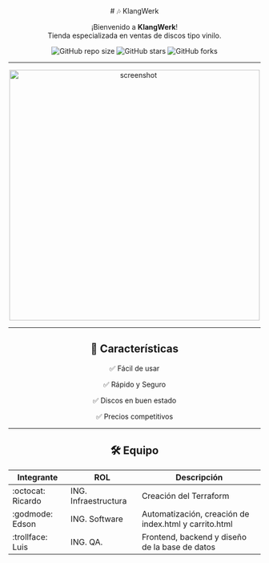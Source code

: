 <div align="center">
# 🎶 KlangWerk

¡Bienvenido a **KlangWerk**!  
Tienda especializada en ventas de discos tipo vinilo.

![GitHub repo size](https://img.shields.io/github/repo-size/usuario/repositorio)
![GitHub stars](https://img.shields.io/github/stars/usuario/repositorio?style=social)
![GitHub forks](https://img.shields.io/github/forks/usuario/repositorio?style=social)

---

<img src="https://images.stockcake.com/public/c/4/6/c46478bb-0dda-47da-9dd7-35c7e4990eb3_large/vinyl-records-playing-stockcake.jpg" alt="screenshot" width="500"/>


---

## 🚀 Características

✅ Fácil de usar  

✅ Rápido y Seguro 

✅ Discos en buen estado  

✅ Precios competitivos  

---

<div align="center">

## 🛠️ Equipo

</div>

| Integrante | ROL | Descripción |
|------------|-------------|-------------|
| :octocat: Ricardo    | ING. Infraestructura | Creación del Terraform |
| :godmode: Edson      | ING. Software | Automatización, creación de index.html y carrito.html |
| :trollface: Luis       | ING. QA. | Frontend, backend y diseño de la base de datos |

<div align="center">
